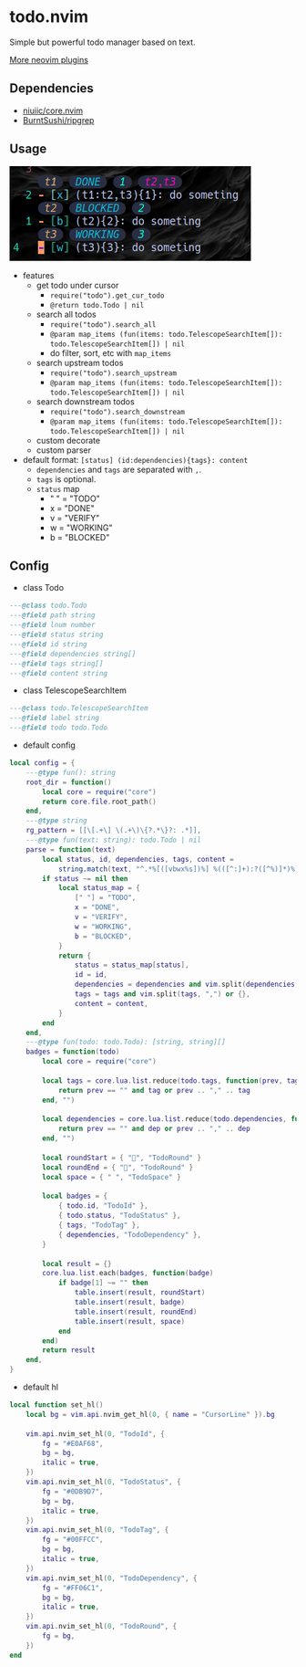 # todo.nvim

Simple but powerful todo manager based on text.

[More neovim plugins](https://github.com/niuiic/awesome-neovim-plugins)

## Dependencies

- [niuiic/core.nvim](https://github.com/niuiic/core.nvim)
- [BurntSushi/ripgrep](https://github.com/BurntSushi/ripgrep)

## Usage

<img src="https://github.com/niuiic/assets/blob/main/todo.nvim/decorate.png" />

- features
  - get todo under cursor
    - `require("todo").get_cur_todo`
    - `@return todo.Todo | nil`
  - search all todos
    - `require("todo").search_all`
    - `@param map_items (fun(items: todo.TelescopeSearchItem[]): todo.TelescopeSearchItem[]) | nil`
    - do filter, sort, etc with `map_items`
  - search upstream todos
    - `require("todo").search_upstream`
    - `@param map_items (fun(items: todo.TelescopeSearchItem[]): todo.TelescopeSearchItem[]) | nil`
  - search downstream todos
    - `require("todo").search_downstream`
    - `@param map_items (fun(items: todo.TelescopeSearchItem[]): todo.TelescopeSearchItem[]) | nil`
  - custom decorate
  - custom parser
- default format: `[status] (id:dependencies){tags}: content`
  - `dependencies` and `tags` are separated with `,`.
  - `tags` is optional.
  - `status` map
    - " " = "TODO"
    - x = "DONE"
    - v = "VERIFY"
    - w = "WORKING"
    - b = "BLOCKED"

## Config

- class Todo

```lua
---@class todo.Todo
---@field path string
---@field lnum number
---@field status string
---@field id string
---@field dependencies string[]
---@field tags string[]
---@field content string
```

- class TelescopeSearchItem

```lua
---@class todo.TelescopeSearchItem
---@field label string
---@field todo todo.Todo
```

- default config

```lua
local config = {
	---@type fun(): string
	root_dir = function()
		local core = require("core")
		return core.file.root_path()
	end,
	---@type string
	rg_pattern = [[\[.+\] \(.+\)\{?.*\}?: .*]],
	---@type fun(text: string): todo.Todo | nil
	parse = function(text)
		local status, id, dependencies, tags, content =
			string.match(text, "^.*%[([vbwx%s])%] %(([^:]+):?([^%)]*)%){?([^{}]*)}?: (.*)$")
		if status ~= nil then
			local status_map = {
				[" "] = "TODO",
				x = "DONE",
				v = "VERIFY",
				w = "WORKING",
				b = "BLOCKED",
			}
			return {
				status = status_map[status],
				id = id,
				dependencies = dependencies and vim.split(dependencies, ",") or {},
				tags = tags and vim.split(tags, ",") or {},
				content = content,
			}
		end
	end,
	---@type fun(todo: todo.Todo): [string, string][]
	badges = function(todo)
		local core = require("core")

		local tags = core.lua.list.reduce(todo.tags, function(prev, tag)
			return prev == "" and tag or prev .. "," .. tag
		end, "")

		local dependencies = core.lua.list.reduce(todo.dependencies, function(prev, dep)
			return prev == "" and dep or prev .. "," .. dep
		end, "")

		local roundStart = { "", "TodoRound" }
		local roundEnd = { "", "TodoRound" }
		local space = { " ", "TodoSpace" }

		local badges = {
			{ todo.id, "TodoId" },
			{ todo.status, "TodoStatus" },
			{ tags, "TodoTag" },
			{ dependencies, "TodoDependency" },
		}

		local result = {}
		core.lua.list.each(badges, function(badge)
			if badge[1] ~= "" then
				table.insert(result, roundStart)
				table.insert(result, badge)
				table.insert(result, roundEnd)
				table.insert(result, space)
			end
		end)
		return result
	end,
}
```

- default hl

```lua
local function set_hl()
	local bg = vim.api.nvim_get_hl(0, { name = "CursorLine" }).bg

	vim.api.nvim_set_hl(0, "TodoId", {
		fg = "#E0AF68",
		bg = bg,
		italic = true,
	})
	vim.api.nvim_set_hl(0, "TodoStatus", {
		fg = "#0DB9D7",
		bg = bg,
		italic = true,
	})
	vim.api.nvim_set_hl(0, "TodoTag", {
		fg = "#00FFCC",
		bg = bg,
		italic = true,
	})
	vim.api.nvim_set_hl(0, "TodoDependency", {
		fg = "#FF06C1",
		bg = bg,
		italic = true,
	})
	vim.api.nvim_set_hl(0, "TodoRound", {
		fg = bg,
	})
end
```
